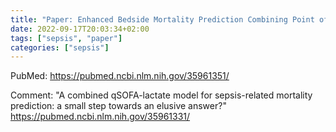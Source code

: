 ```yaml
---
title: "Paper: Enhanced Bedside Mortality Prediction Combining Point of Care Lactate and the Quick Sequential Organ Failure Assessment (QSOFA) Score in Patients Hospitalised With Suspected Infection in Southeast Asia: A Cohort Study"
date: 2022-09-17T20:03:34+02:00
tags: ["sepsis", "paper"]
categories: ["sepsis"]
---
```


PubMed: https://pubmed.ncbi.nlm.nih.gov/35961351/

Comment: "A combined qSOFA-lactate model for sepsis-related mortality
prediction: a small step towards an elusive answer?"
https://pubmed.ncbi.nlm.nih.gov/35961331/
